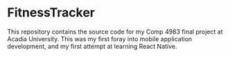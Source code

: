 # FitnessTracker

This repository contains the source code for my Comp 4983 final project at Acadia University.
This was my first foray into mobile application development, and my first attempt at learning React Native.
